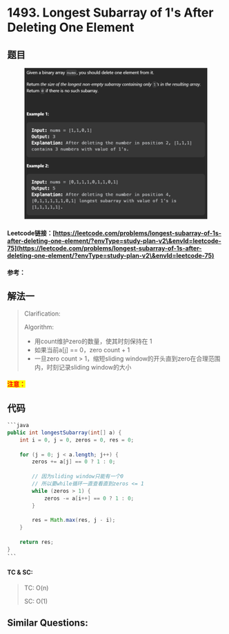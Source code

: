 # 1493. Longest Subarray of 1's After Deleting One Element

## 题目

<figure><img src="../../.gitbook/assets/image (189).png" alt=""><figcaption></figcaption></figure>

#### Leetcode链接：[https://leetcode.com/problems/longest-subarray-of-1s-after-deleting-one-element/?envType=study-plan-v2\&envId=leetcode-75](https://leetcode.com/problems/longest-subarray-of-1s-after-deleting-one-element/?envType=study-plan-v2\&envId=leetcode-75)

#### 参考：

## 解法一

> Clarification:&#x20;
>
> Algorithm:&#x20;
>
> * 用count维护zero的数量，使其时刻保持在 1
> * 如果当前a\[j] == 0，zero count + 1
> * 一旦zero count > 1，缩短sliding window的开头直到zero在合理范围内，时刻记录sliding window的大小

#### <mark style="color:red;">注意：</mark>

## 代码

````java
```java
public int longestSubarray(int[] a) {
    int i = 0, j = 0, zeros = 0, res = 0;

    for (j = 0; j < a.length; j++) {
        zeros += a[j] == 0 ? 1 : 0;

        // 因为sliding window只能有一个0
        // 所以要while循环一直查看直到zeros <= 1
        while (zeros > 1) {
            zeros -= a[i++] == 0 ? 1 : 0;
        }

        res = Math.max(res, j - i);
    }

    return res;
}
```
````

#### TC & SC:&#x20;

> TC: O(n)
>
> SC: O(1)

## **Similar Questions:**&#x20;
